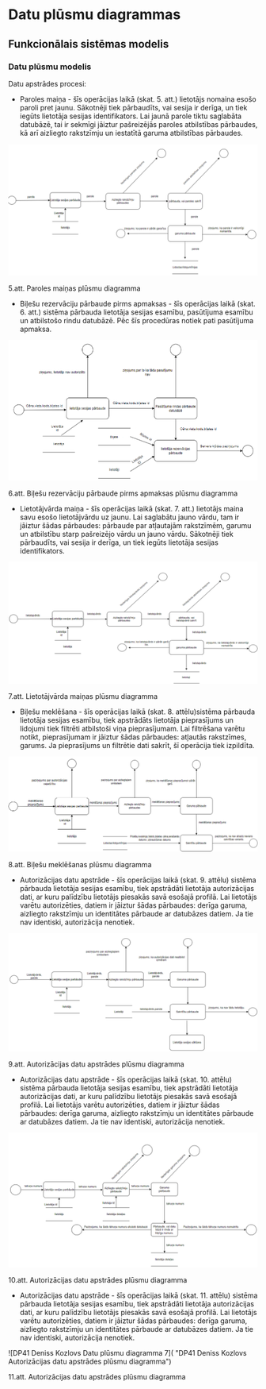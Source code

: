 # Datu plūsmu diagrammas 
## Funkcionālais sistēmas modelis
### Datu plūsmu modelis

Datu apstrādes procesi:
*	Paroles maiņa - šīs operācijas laikā (skat. 5. att.) lietotājs nomaina esošo paroli pret jaunu. Sākotnēji tiek pārbaudīts, vai sesija ir derīga, un tiek iegūts lietotāja sesijas identifikators. Lai jaunā parole tiktu saglabāta datubāzē, tai ir sekmīgi jāiztur pašreizējās paroles atbilstības pārbaudes, kā arī aizliegto rakstzīmju un iestatītā garuma atbilstības pārbaudes. 

![DP41 Deniss Kozlovs Datu plūsmu diagramma 1](https://github.com/rvt-prog-kval-24/DP41-DenissKozlovs-AviabiesuMeklesanasUnRezervesanasVietne/blob/main/documentation/atteli/plusmudiagr1.png "DP41 Deniss Kozlovs Paroles maiņas  plūsmu diagramm")

5.att. Paroles maiņas  plūsmu diagramma

*	Biļešu rezervāciju pārbaude pirms apmaksas - šīs operācijas laikā (skat. 6. att.) sistēma pārbauda lietotāja sesijas esamību, pasūtījuma esamību un atbilstošo rindu datubāzē. Pēc šīs procedūras notiek pati pasūtījuma apmaksa. 

![DP41 Deniss Kozlovs Datu plūsmu diagramma 2](https://github.com/rvt-prog-kval-24/DP41-DenissKozlovs-AviabiesuMeklesanasUnRezervesanasVietne/blob/main/documentation/atteli/plusmuDiag2.png "DP41 Deniss Kozlovs Biļešu rezervāciju pārbaude pirms apmaksas plūsmu diagramma")

6.att. Biļešu rezervāciju pārbaude pirms apmaksas plūsmu diagramma

*	Lietotājvārda maiņa - šīs operācijas laikā (skat. 7. att.) lietotājs maina savu esošo lietotājvārdu uz jaunu. Lai saglabātu jauno vārdu, tam ir jāiztur šādas pārbaudes: pārbaude par atļautajām rakstzīmēm, garumu un atbilstību starp pašreizējo vārdu un jauno vārdu. Sākotnēji tiek pārbaudīts, vai sesija ir derīga, un tiek iegūts lietotāja sesijas identifikators.

![DP41 Deniss Kozlovs Datu plūsmu diagramma 3](https://github.com/rvt-prog-kval-24/DP41-DenissKozlovs-AviabiesuMeklesanasUnRezervesanasVietne/blob/main/documentation/atteli/plusmuDiag3.png "DP41 Deniss Kozlovs  Lietotājvārda maiņas  plūsmu diagramma") 

7.att. Lietotājvārda maiņas  plūsmu diagramma

*	Biļešu meklēšana - šīs operācijas laikā (skat. 8. attēlu)sistēma pārbauda lietotāja sesijas esamību, tiek apstrādāts lietotāja pieprasījums un lidojumi tiek filtrēti atbilstoši viņa pieprasījumam. Lai filtrēšana varētu notikt, pieprasījumam ir jāiztur šādas pārbaudes: atļautās rakstzīmes, garums. Ja pieprasījums un filtrētie dati sakrīt, šī operācija tiek izpildīta. 

![DP41 Deniss Kozlovs Datu plūsmu diagramma 4](https://github.com/rvt-prog-kval-24/DP41-DenissKozlovs-AviabiesuMeklesanasUnRezervesanasVietne/blob/main/documentation/atteli/plusmuDiag4.png "DP41 Deniss Kozlovs Biļešu meklēšanas  plūsmu diagramma") 

8.att. Biļešu meklēšanas  plūsmu diagramma

*	Autorizācijas datu apstrāde - šīs operācijas laikā (skat. 9. attēlu) sistēma pārbauda lietotāja sesijas esamību, tiek apstrādāti lietotāja autorizācijas dati, ar kuru palīdzību lietotājs piesakās savā esošajā profilā. Lai lietotājs varētu autorizēties, datiem ir jāiztur šādas pārbaudes: derīga garuma, aizliegto rakstzīmju un identitātes pārbaude ar datubāzes datiem. Ja tie nav identiski, autorizācija nenotiek. 

![DP41 Deniss Kozlovs Datu plūsmu diagramma 5](https://github.com/rvt-prog-kval-24/DP41-DenissKozlovs-AviabiesuMeklesanasUnRezervesanasVietne/blob/main/documentation/atteli/plusmuDiag5.png "DP41 Deniss Kozlovs Autorizācijas datu apstrādes  plūsmu diagramma") 

9.att. Autorizācijas datu apstrādes  plūsmu diagramma

*	Autorizācijas datu apstrāde - šīs operācijas laikā (skat. 10. attēlu) sistēma pārbauda lietotāja sesijas esamību, tiek apstrādāti lietotāja autorizācijas dati, ar kuru palīdzību lietotājs piesakās savā esošajā profilā. Lai lietotājs varētu autorizēties, datiem ir jāiztur šādas pārbaudes: derīga garuma, aizliegto rakstzīmju un identitātes pārbaude ar datubāzes datiem. Ja tie nav identiski, autorizācija nenotiek.

![DP41 Deniss Kozlovs Datu plūsmu diagramma 6](https://github.com/rvt-prog-kval-24/DP41-DenissKozlovs-AviabiesuMeklesanasUnRezervesanasVietne/blob/main/documentation/atteli/plusmuDiag6.png "DP41 Deniss Kozlovs Autorizācijas datu apstrādes  plūsmu diagramma") 

10.att. Autorizācijas datu apstrādes  plūsmu diagramma

*	Autorizācijas datu apstrāde - šīs operācijas laikā (skat. 11. attēlu) sistēma pārbauda lietotāja sesijas esamību, tiek apstrādāti lietotāja autorizācijas dati, ar kuru palīdzību lietotājs piesakās savā esošajā profilā. Lai lietotājs varētu autorizēties, datiem ir jāiztur šādas pārbaudes: derīga garuma, aizliegto rakstzīmju un identitātes pārbaude ar datubāzes datiem. Ja tie nav identiski, autorizācija nenotiek.

![DP41 Deniss Kozlovs Datu plūsmu diagramma 7]( "DP41 Deniss Kozlovs Autorizācijas datu apstrādes  plūsmu diagramma") 

11.att. Autorizācijas datu apstrādes  plūsmu diagramma
